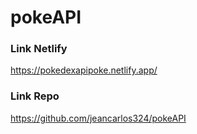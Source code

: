 # pokeAPI
### Link Netlify
https://pokedexapipoke.netlify.app/
### Link Repo
https://github.com/jeancarlos324/pokeAPI
